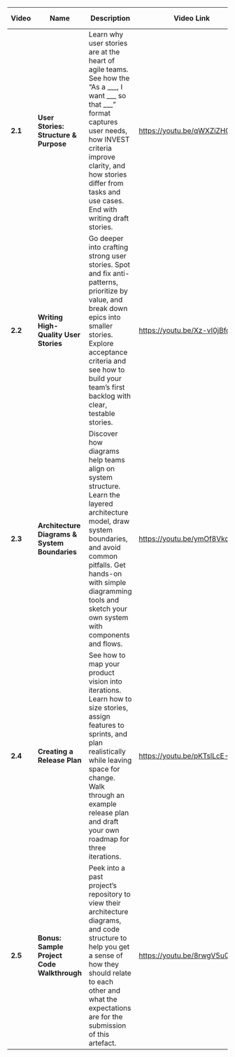 | Video   | Name                                          | Description                                                                                                                                                                                                                                                       | Video Link                    |  Video Length  |
| ------- | --------------------------------------------- | ----------------------------------------------------------------------------------------------------------------------------------------------------------------------------------------------------------------------------------------------------------------- | ----------------------------- | ---------------|
| **2.1**| **User Stories: Structure & Purpose**        | Learn why user stories are at the heart of agile teams. See how the “As a \_\_\_, I want \_\_\_ so that \_\_\_” format captures user needs, how INVEST criteria improve clarity, and how stories differ from tasks and use cases. End with writing draft stories. | https://youtu.be/qWXZiZHO-Y8  | 00:18:52       |
| **2.2**| **Writing High-Quality User Stories**        | Go deeper into crafting strong user stories. Spot and fix anti-patterns, prioritize by value, and break down epics into smaller stories. Explore acceptance criteria and see how to build your team’s first backlog with clear, testable stories.                 | https://youtu.be/Xz-vI0jBfc4  | 00:22:25       |
| **2.3**| **Architecture Diagrams & System Boundaries**| Discover how diagrams help teams align on system structure. Learn the layered architecture model, draw system boundaries, and avoid common pitfalls. Get hands-on with simple diagramming tools and sketch your own system with components and flows.             | https://youtu.be/ymOf8VkdlBk  | 00:13:18       |
| **2.4**| **Creating a Release Plan**                  | See how to map your product vision into iterations. Learn how to size stories, assign features to sprints, and plan realistically while leaving space for change. Walk through an example release plan and draft your own roadmap for three iterations.           | https://youtu.be/pKTslLcE-9c  | 00:16:41       |
| **2.5**| **Bonus: Sample Project Code Walkthrough**   | Peek into a past project’s repository to view their architecture diagrams, and code structure to help you get a sense of how they should relate to each other and what the expectations are for the submission of this artefact.                                  | https://youtu.be/8rwgV5u0dnQ. | 00:08:44       |
